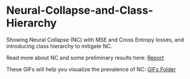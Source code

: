# Neural-Collapse-and-Class-Hierarchy
Showing Neural Collapse (NC) with MSE and Cross Entropy losses, and introducing class hierarchy to mitigate NC.

Read more about NC and some preliminary results here: [Report](https://github.com/sid-betalol/Neural-Collapse-and-Class-Hierarchy/blob/main/Neural_Collapse_report.pdf)


These GIFs will help you visualize the prevalence of NC: [GIFs Folder](https://github.com/sid-betalol/Neural-Collapse-and-Class-Hierarchy/tree/main/result-gifs)
